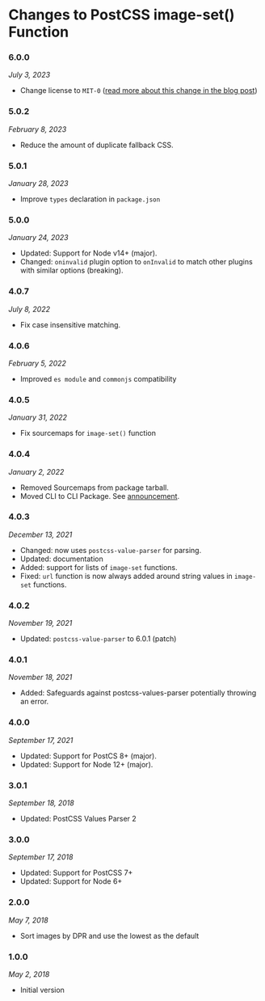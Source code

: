 # Changes to PostCSS image-set() Function

### 6.0.0

_July 3, 2023_

- Change license to `MIT-0` ([read more about this change in the blog post](https://preset-env.cssdb.org/blog/license-change/))

### 5.0.2

_February 8, 2023_

- Reduce the amount of duplicate fallback CSS.

### 5.0.1

_January 28, 2023_

- Improve `types` declaration in `package.json`

### 5.0.0

_January 24, 2023_

- Updated: Support for Node v14+ (major).
- Changed: `oninvalid` plugin option to `onInvalid` to match other plugins with similar options (breaking).

### 4.0.7

_July 8, 2022_

- Fix case insensitive matching.

### 4.0.6

_February 5, 2022_

- Improved `es module` and `commonjs` compatibility

### 4.0.5

_January 31, 2022_

- Fix sourcemaps for `image-set()` function

### 4.0.4

_January 2, 2022_

- Removed Sourcemaps from package tarball.
- Moved CLI to CLI Package. See [announcement](https://github.com/csstools/postcss-plugins/discussions/121).

### 4.0.3

_December 13, 2021_

- Changed: now uses `postcss-value-parser` for parsing.
- Updated: documentation
- Added: support for lists of `image-set` functions.
- Fixed: `url` function is now always added around string values in `image-set` functions.

### 4.0.2

_November 19, 2021_

- Updated: `postcss-value-parser` to 6.0.1 (patch)

### 4.0.1

_November 18, 2021_

- Added: Safeguards against postcss-values-parser potentially throwing an error.

### 4.0.0

_September 17, 2021_

- Updated: Support for PostCS 8+ (major).
- Updated: Support for Node 12+ (major).

### 3.0.1

_September 18, 2018_

- Updated: PostCSS Values Parser 2

### 3.0.0

_September 17, 2018_

- Updated: Support for PostCSS 7+
- Updated: Support for Node 6+

### 2.0.0

_May 7, 2018_

- Sort images by DPR and use the lowest as the default

### 1.0.0

_May 2, 2018_

- Initial version

